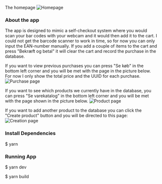 The homepage
![Homepage](https://i.imgur.com/ePr4MBr.png)


### About the app

The app is designed to mimic a self-checkout system where you would scan your bar codes with your webcam and it would then add it to the cart. I could not get the barcode scanner to work in time, so for now you can only input the EAN-number manually. If you add a couple of items to the cart and press "Bekræft og betal" it will clear the cart and record the purchase in the database.

If you want to view previous purchases you can press "Se køb" in the bottom left corner and you will be met with the page in the picture below. For now I only show the total price and the UUID for each purchase.
![Purchase page](https://i.imgur.com/kohqaHD.png)

If you want to see which products we currently have in the database, you can press "Se varekatalog" in the bottom left corner and you will be met with the page shown in the picture below.
![Product page](https://i.imgur.com/dTEkvu4.png)

If you want to add another product to the database you can click the "Create product" button and you will be directed to this page:
![Creation page](https://i.imgur.com/a9AioS5.png)

### Install Dependencies

$ yarn 


### Running App

$ yarn dev

$ yarn build

